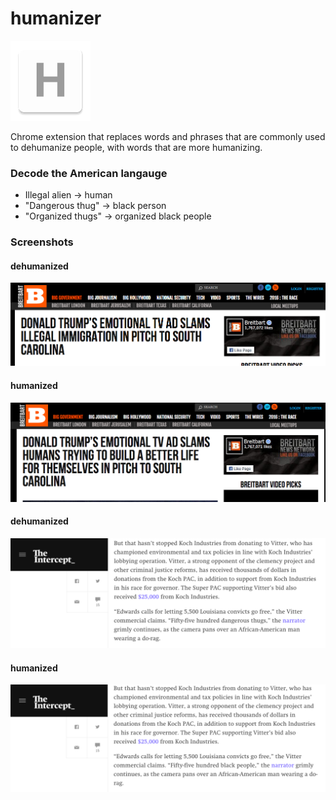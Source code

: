 humanizer
=============

![](logo.png)

Chrome extension that replaces words and phrases that are commonly used to dehumanize people, with words that are more humanizing.

### Decode the American langauge
- Illegal alien -> human
- "Dangerous thug" -> black person
- "Organized thugs" -> organized black people 

### Screenshots
#### dehumanized
![](dehumanizedImmigration.png)
#### humanized
![](humanizedImmigration.png)
#### dehumanized
![](dehumanizedDangerousThugs.png)
#### humanized
![](humanizedDangerousThugs.png)


